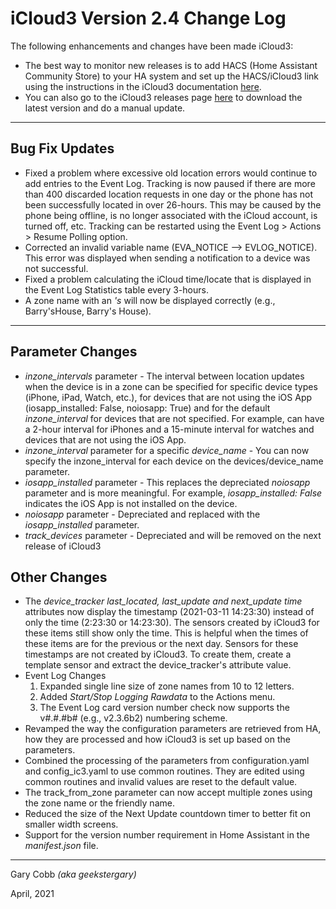 # iCloud3 Version 2.4 Change Log

The following enhancements and changes have been made iCloud3:

* The best way to monitor new releases is to add HACS (Home Assistant Community Store) to your HA system and set up the HACS/iCloud3 link using the instructions in the iCloud3 documentation [here](https://gcobb321.github.io/icloud3/#/chapters/3.3-hacs). 
* You can also go to the iCloud3 releases page [here](https://github.com/gcobb321/icloud3/releases) to download the latest version and do a manual update.

------

## Bug Fix Updates

- Fixed a problem where excessive old location errors would continue to add entries to the Event Log. Tracking is now paused if there are more than 400 discarded location requests in one day or the phone has not been successfully located in over 26-hours. This may be caused by the phone being offline, is no longer associated with the iCloud account, is turned off, etc. Tracking can be restarted using the Event Log > Actions > Resume Polling option.
- Corrected an invalid variable name (EVA_NOTICE --> EVLOG_NOTICE). This error was displayed when sending a notification to a device was not successful.
- Fixed a problem calculating the iCloud time/locate that is displayed in the Event Log Statistics table every 3-hours.
- A zone name with an *'s* will now be displayed correctly (e.g., Barry'sHouse, Barry's House). 

------

## Parameter Changes

- *inzone_intervals* parameter - The interval between location updates when the device is in a zone can be specified for specific device types (iPhone, iPad, Watch, etc.), for devices that are not using the iOS App (iosapp_installed: False, noiosapp: True) and for the default *inzone_interval* for devices that are not specified. For example, can have a 2-hour interval for iPhones and a 15-minute interval for watches and devices that are not using the iOS App.   
- *inzone_interval* parameter for a specific *device_name* - You can now specify the inzone_interval for each device on the devices/device_name parameter.
- *iosapp_installed* parameter - This replaces the depreciated *noiosapp* parameter and is more meaningful. 
  For example, *iosapp_installed: False* indicates the iOS App is not installed on the device.
- *noiosapp* parameter - Depreciated and replaced with the *iosapp_installed* parameter.
- *track_devices* parameter -  Depreciated and will be removed on the next release of iCloud3

## Other Changes

- The *device_tracker last_located, last_update and next_update time* attributes now display the timestamp (2021-03-11 14:23:30) instead of only the time (2:23:30 or 14:23:30). The sensors created by iCloud3 for these items still show only the time. This is helpful when the times of these items are for the previous or the next day. Sensors for these timestamps are not created by iCloud3. To create them, create a template sensor and extract the device_tracker's attribute value.
- Event Log Changes
  1. Expanded single line size of zone names from 10 to 12 letters.
  2. Added *Start/Stop Logging Rawdata* to the Actions menu.
  3. The Event Log card version number check now supports the v#.#.#b# (e.g., v2.3.6b2) numbering scheme.
- Revamped the way the configuration parameters are retrieved from HA, how they are processed and how iCloud3 is set up based on the parameters.
- Combined the processing of the parameters from configuration.yaml and config_ic3.yaml to use common routines. They are edited using common routines and invalid values are reset to the default value.
- The track_from_zone parameter can now accept multiple zones using the zone name or the friendly name.
- Reduced the size of the Next Update countdown timer to better fit on smaller width screens.
- Support for the version number requirement in Home Assistant in the *manifest.json* file.

------

Gary Cobb *(aka geekstergary)*

April, 2021

